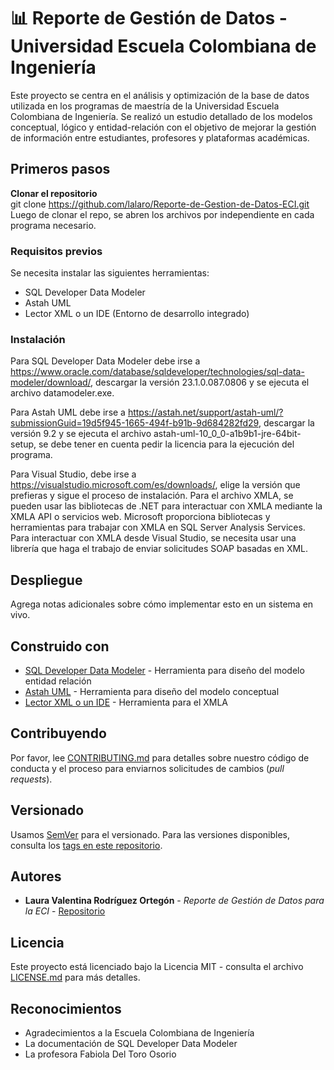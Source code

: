 # 📊 Reporte de Gestión de Datos - Universidad Escuela Colombiana de Ingeniería

Este proyecto se centra en el análisis y optimización de la base de datos utilizada en los programas de maestría de la Universidad Escuela Colombiana de Ingeniería. Se realizó un estudio detallado de los modelos conceptual, lógico y entidad-relación con el objetivo de mejorar la gestión de información entre estudiantes, profesores y plataformas académicas.

## Primeros pasos  

**Clonar el repositorio**  
git clone https://github.com/lalaro/Reporte-de-Gestion-de-Datos-ECI.git
Luego de clonar el repo, se abren los archivos por independiente en cada programa necesario.
### Requisitos previos  

Se necesita instalar las siguientes herramientas:  

- SQL Developer Data Modeler
- Astah UML
- Lector XML o un IDE (Entorno de desarrollo integrado)

### Instalación  

Para SQL Developer Data Modeler debe irse a https://www.oracle.com/database/sqldeveloper/technologies/sql-data-modeler/download/, descargar la versión 23.1.0.087.0806 y se ejecuta el archivo datamodeler.exe.

Para Astah UML debe irse a https://astah.net/support/astah-uml/?submissionGuid=19d5f945-1665-494f-b91b-9d684282fd29, descargar la versión 9.2 y se ejecuta el archivo astah-uml-10_0_0-a1b9b1-jre-64bit-setup, se debe tener en cuenta pedir la licencia para la ejecución del programa.

Para Visual Studio, debe irse a https://visualstudio.microsoft.com/es/downloads/, elige la versión que prefieras y sigue el proceso de instalación. Para el archivo XMLA, se pueden usar las bibliotecas de .NET para interactuar con XMLA mediante la XMLA API o servicios web. Microsoft proporciona bibliotecas y herramientas para trabajar con XMLA en SQL Server Analysis Services.
Para interactuar con XMLA desde Visual Studio, se necesita usar una librería que haga el trabajo de enviar solicitudes SOAP basadas en XML.

## Despliegue

Agrega notas adicionales sobre cómo implementar esto en un sistema en vivo.

## Construido con

* [SQL Developer Data Modeler](https://www.oracle.com/database/sqldeveloper/technologies/sql-data-modeler/download/) - Herramienta para diseño del modelo entidad relación
* [Astah UML](https://astah.net/support/astah-uml/?submissionGuid=19d5f945-1665-494f-b91b-9d684282fd29) - Herramienta para diseño del modelo conceptual
* [Lector XML o un IDE](https://visualstudio.microsoft.com/es/downloads/) - Herramienta para el XMLA

## Contribuyendo

Por favor, lee [CONTRIBUTING.md](https://gist.github.com/PurpleBooth/b24679402957c63ec426) para detalles sobre nuestro código de conducta y el proceso para enviarnos solicitudes de cambios (*pull requests*).

## Versionado

Usamos [SemVer](http://semver.org/) para el versionado. Para las versiones disponibles, consulta los [tags en este repositorio](https://github.com/your/project/tags).

## Autores

* **Laura Valentina Rodríguez Ortegón** - *Reporte de Gestión de Datos para la ECI* - [Repositorio](https://github.com/lalaro/Reporte-de-Gestion-de-Datos-ECI.git)

## Licencia

Este proyecto está licenciado bajo la Licencia MIT - consulta el archivo [LICENSE.md](LICENSE.md) para más detalles.

## Reconocimientos

* Agradecimientos a la Escuela Colombiana de Ingeniería
* La documentación de SQL Developer Data Modeler
* La profesora Fabiola Del Toro Osorio
